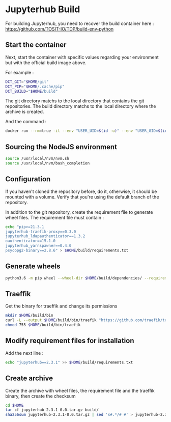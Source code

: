 # Jupyterhub Build

For building Jupyterhub, you need to recover the build container here :
https://github.com/TOSIT-IO/TDP/build-env-python

## Start the container

Next, start the container with specific values regarding your environment but with the official build image above.

For example :

```sh
DCT_GIT="$HOME/git"
DCT_PIP="$HOME/.cache/pip"
DCT_BUILD="$HOME/build"
```

The git directory matchs to the local directory that contains the git repositories.
The build directory matchs to the local directory where the archive is created.

And the command :

```sh
docker run --rm=true -it --env "USER_UID=$(id -u)" --env "USER_GID=$(id -g)" --volume "$DCT_PIP:/home/builder/.cache/pip/" --volume "$DCT_GIT:/home/builder/git/" --volume "$DCT_BUILD:/home/builder/build" --workdir /home/builder/ tdp_builder_python
```

## Sourcing the NodeJS environment

```sh
source /usr/local/nvm/nvm.sh
source /usr/local/nvm/bash_completion
```

## Configuration

If you haven't cloned the repository before, do it, otherwise, it should be mounted with a volume. Verify that you're using the default branch of the repository.

In addition to the git repository, create the requirement file to generate wheel files. The requirement file must contain :

```sh
echo "pip>=21.3.1
jupyterhub-traefik-proxy==0.3.0
jupyterhub_ldapauthenticator==1.3.2
oauthenticator==15.1.0
jupyterhub_yarnspawner==0.4.0
psycopg2-binary==2.8.6" > $HOME/build/requirements.txt
```

## Generate wheels

```sh
python3.6 -m pip wheel --wheel-dir $HOME/build/dependencies/ --requirement $HOME/build/requirements.txt $HOME/git/jupyterhub/
```

## Traeffik

Get the binary for traeffik and change its permissions

```sh
mkdir $HOME/build/bin
curl -L --output $HOME/build/bin/traefik "https://github.com/traefik/traefik/releases/download/v1.7.29/traefik_linux-amd64"
chmod 755 $HOME/build/bin/traefik
```

## Modify requirement files for installation

Add the next line :

```sh
echo "jupyterhub==2.3.1" >> $HOME/build/requirements.txt
```

## Create archive

Create the archive with wheel files, the requirement file and the traeffik binary, then create the checksum

```sh
cd $HOME
tar cf jupyterhub-2.3.1-0.0.tar.gz build/
sha256sum jupyterhub-2.3.1-0.0.tar.gz | sed 's#.*/# #' > jupyterhub-2.3.1-0.0.tar.gz.sha256
```

